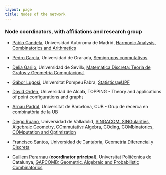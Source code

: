 ```yaml
---
layout: page
title: Nodes of the network
---
```


<!--<p class="message">

</p>-->

### Node coordinators, with affiliations and research group

- [Pablo Candela](https://verso.mat.uam.es/~pablo.candela/), Universidad Autónoma de Madrid, [Harmonic Analysis, Combinatorics and Arithmetics](https://matematicas.uam.es/~fernando.chamizo/grant/overview.html)

- [Pedro García](https://www.ugr.es/local/pedro), Universidad de Granada, [Semigrupos conmutativos](https://semigrupos.ugr.es)

- [Delia Garijo](https://personal.us.es/dgarijo/), Universidad de Sevilla, [Matemática Discreta: Teoria de Grafos y Geometria Computacional](https://investigacion.us.es/sisius/grupo/FQM164)

- [Gábor Lugosi](https://www.econ.upf.edu/~lugosi/), Universitat Pompeu Fabra, [Statistics@UPF](https://sites.google.com/view/stats-upf/)

- [David Orden](https://ordend.web.uah.es), Universidad de Alcalá, TOPPING - Theory and applications of point configurations and graphs

- [Arnau Padrol](https://webusers.imj-prg.fr/~arnau.padrol/), Universitat de Barcelona, CUB - Grup de recerca en combinatòria de la UB

- [Diego Ruano](https://www.singacom.uva.es/~ruano/), Universidad de Valladolid, [SINGACOM: SINGularities, Algebraic Geometry, COmmutative Algebra, COding, COMbinatorics, COMputation and Optimization](http://www.singacom.uva.es/EN/index.php)

- [Francisco Santos](https://personales.unican.es/santosf/), Universidad de Cantabria, [Geometria Diferencial y Discreta](https://web.unican.es/portal-investigador/grupos/detalle-grupo?g=709)

- [Guillem Perarnau](https://web.mat.upc.edu/guillem.perarnau/) (**coordinator principal**), Universitat Politècnica de Catalunya, [GAPCOMB: Geometric, Algebraic and Probabilistic Combinatorics](https://gapcomb.upc.edu/en)